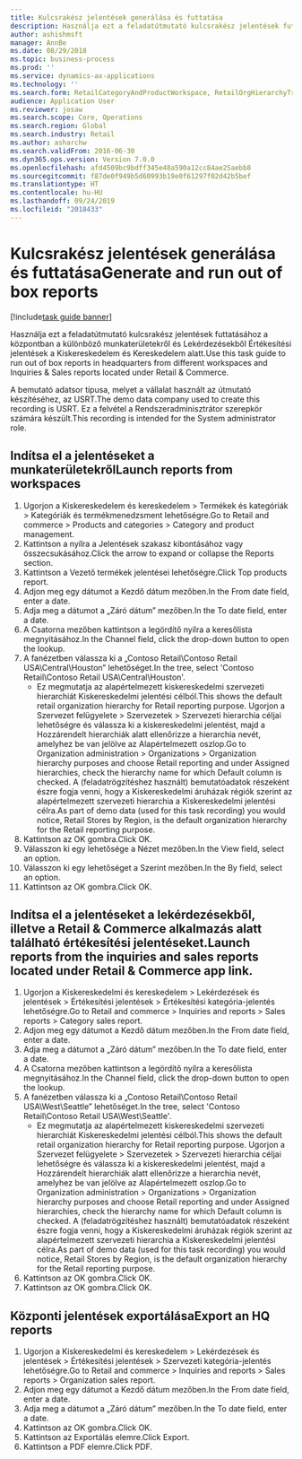 ```yaml
---
title: Kulcsrakész jelentések generálása és futtatása
description: Használja ezt a feladatútmutató kulcsrakész jelentések futtatásához a központban a különböző munkaterületekről és Lekérdezésekből Értékesítési jelentések a Kiskereskedelem és Kereskedelem alatt.
author: ashishmsft
manager: AnnBe
ms.date: 08/29/2018
ms.topic: business-process
ms.prod: ''
ms.service: dynamics-ax-applications
ms.technology: ''
ms.search.form: RetailCategoryAndProductWorkspace, RetailOrgHierarchyTreeLookup, SrsReportViewerForm
audience: Application User
ms.reviewer: josaw
ms.search.scope: Core, Operations
ms.search.region: Global
ms.search.industry: Retail
ms.author: asharchw
ms.search.validFrom: 2016-06-30
ms.dyn365.ops.version: Version 7.0.0
ms.openlocfilehash: afd4509bc9bdff345e48a590a12cc84ae25aebb8
ms.sourcegitcommit: f87de0f949b5d60993b19e0f61297f02d42b5bef
ms.translationtype: HT
ms.contentlocale: hu-HU
ms.lasthandoff: 09/24/2019
ms.locfileid: "2018433"
---
```

# <a name="generate-and-run-out-of-box-reports"></a><span data-ttu-id="a76b7-103">Kulcsrakész jelentések generálása és futtatása</span><span class="sxs-lookup"><span data-stu-id="a76b7-103">Generate and run out of box reports</span></span>

[!include[task guide banner](../includes/task-guide-banner.md)]

<span data-ttu-id="a76b7-104">Használja ezt a feladatútmutató kulcsrakész jelentések futtatásához a központban a különböző munkaterületekről és Lekérdezésekből Értékesítési jelentések a Kiskereskedelem és Kereskedelem alatt.</span><span class="sxs-lookup"><span data-stu-id="a76b7-104">Use this task guide to run out of box reports in headquarters from different workspaces and Inquiries & Sales reports located under Retail & Commerce.</span></span>



<span data-ttu-id="a76b7-105">A bemutató adatsor típusa, melyet a vállalat használt az útmutató készítéséhez, az USRT.</span><span class="sxs-lookup"><span data-stu-id="a76b7-105">The demo data company used to create this recording is USRT.</span></span> <span data-ttu-id="a76b7-106">Ez a felvétel a Rendszeradminisztrátor szerepkör számára készült.</span><span class="sxs-lookup"><span data-stu-id="a76b7-106">This recording is intended for the System administrator role.</span></span>


## <a name="launch-reports-from-workspaces"></a><span data-ttu-id="a76b7-107">Indítsa el a jelentéseket a munkaterületekről</span><span class="sxs-lookup"><span data-stu-id="a76b7-107">Launch reports from workspaces</span></span>
1. <span data-ttu-id="a76b7-108">Ugorjon a Kiskereskedelem és kereskedelem > Termékek és kategóriák > Kategóriák és termékmenedzsment lehetőségre.</span><span class="sxs-lookup"><span data-stu-id="a76b7-108">Go to Retail and commerce > Products and categories > Category and product management.</span></span>
2. <span data-ttu-id="a76b7-109">Kattintson a nyílra a Jelentések szakasz kibontásához vagy összecsukásához.</span><span class="sxs-lookup"><span data-stu-id="a76b7-109">Click the arrow to expand or collapse the Reports section.</span></span>
3. <span data-ttu-id="a76b7-110">Kattintson a Vezető termékek jelentései lehetőségre.</span><span class="sxs-lookup"><span data-stu-id="a76b7-110">Click Top products report.</span></span>
4. <span data-ttu-id="a76b7-111">Adjon meg egy dátumot a Kezdő dátum mezőben.</span><span class="sxs-lookup"><span data-stu-id="a76b7-111">In the From date field, enter a date.</span></span>
5. <span data-ttu-id="a76b7-112">Adja meg a dátumot a „Záró dátum” mezőben.</span><span class="sxs-lookup"><span data-stu-id="a76b7-112">In the To date field, enter a date.</span></span>
6. <span data-ttu-id="a76b7-113">A Csatorna mezőben kattintson a legördítő nyílra a keresőlista megnyitásához.</span><span class="sxs-lookup"><span data-stu-id="a76b7-113">In the Channel field, click the drop-down button to open the lookup.</span></span>
7. <span data-ttu-id="a76b7-114">A fanézetben válassza ki a „Contoso Retail\Contoso Retail USA\Central\Houston” lehetőséget.</span><span class="sxs-lookup"><span data-stu-id="a76b7-114">In the tree, select 'Contoso Retail\Contoso Retail USA\Central\Houston'.</span></span>
    * <span data-ttu-id="a76b7-115">Ez megmutatja az alapértelmezett kiskereskedelmi szervezeti hierarchiát Kiskereskedelmi jelentési célból.</span><span class="sxs-lookup"><span data-stu-id="a76b7-115">This shows the default retail organization hierarchy for Retail reporting purpose.</span></span>   <span data-ttu-id="a76b7-116">Ugorjon a Szervezet felügyelete > Szervezetek > Szervezeti hierarchia céljai lehetőségre és válassza ki a kiskereskedelmi jelentést, majd a Hozzárendelt hierarchiák alatt ellenőrizze a hierarchia nevét, amelyhez be van jelölve az Alapértelmezett oszlop.</span><span class="sxs-lookup"><span data-stu-id="a76b7-116">Go to Organization administration >  Organizations > Organization hierarchy purposes and choose Retail reporting and under Assigned hierarchies, check the hierarchy name for which Default column is checked.</span></span> <span data-ttu-id="a76b7-117">A (feladatrögzítéshez használt) bemutatóadatok részeként észre fogja venni, hogy a Kiskereskedelmi áruházak régiók szerint az alapértelmezett szervezeti hierarchia a Kiskereskedelmi jelentési célra.</span><span class="sxs-lookup"><span data-stu-id="a76b7-117">As part of demo data (used for this task recording) you would notice, Retail Stores by Region, is the default organization hierarchy for the Retail reporting purpose.</span></span>     
8. <span data-ttu-id="a76b7-118">Kattintson az OK gombra.</span><span class="sxs-lookup"><span data-stu-id="a76b7-118">Click OK.</span></span>
9. <span data-ttu-id="a76b7-119">Válasszon ki egy lehetősége a Nézet mezőben.</span><span class="sxs-lookup"><span data-stu-id="a76b7-119">In the View field, select an option.</span></span>
10. <span data-ttu-id="a76b7-120">Válasszon ki egy lehetőséget a Szerint mezőben.</span><span class="sxs-lookup"><span data-stu-id="a76b7-120">In the By field, select an option.</span></span>
11. <span data-ttu-id="a76b7-121">Kattintson az OK gombra.</span><span class="sxs-lookup"><span data-stu-id="a76b7-121">Click OK.</span></span>

## <a name="launch-reports-from-the-inquiries-and-sales-reports-located-under-retail--commerce-app-link"></a><span data-ttu-id="a76b7-122">Indítsa el a jelentéseket a lekérdezésekből, illetve a Retail & Commerce alkalmazás alatt található értékesítési jelentéseket.</span><span class="sxs-lookup"><span data-stu-id="a76b7-122">Launch reports from the inquiries and sales reports located under Retail & Commerce app link.</span></span>
1. <span data-ttu-id="a76b7-123">Ugorjon a Kiskereskedelmi és kereskedelem > Lekérdezések és jelentések > Értékesítési jelentések > Értékesítési kategória-jelentés lehetőségre.</span><span class="sxs-lookup"><span data-stu-id="a76b7-123">Go to Retail and commerce > Inquiries and reports > Sales reports > Category sales report.</span></span>
2. <span data-ttu-id="a76b7-124">Adjon meg egy dátumot a Kezdő dátum mezőben.</span><span class="sxs-lookup"><span data-stu-id="a76b7-124">In the From date field, enter a date.</span></span>
3. <span data-ttu-id="a76b7-125">Adja meg a dátumot a „Záró dátum” mezőben.</span><span class="sxs-lookup"><span data-stu-id="a76b7-125">In the To date field, enter a date.</span></span>
4. <span data-ttu-id="a76b7-126">A Csatorna mezőben kattintson a legördítő nyílra a keresőlista megnyitásához.</span><span class="sxs-lookup"><span data-stu-id="a76b7-126">In the Channel field, click the drop-down button to open the lookup.</span></span>
5. <span data-ttu-id="a76b7-127">A fanézetben válassza ki a „Contoso Retail\Contoso Retail USA\West\Seattle” lehetőséget.</span><span class="sxs-lookup"><span data-stu-id="a76b7-127">In the tree, select 'Contoso Retail\Contoso Retail USA\West\Seattle'.</span></span>
    * <span data-ttu-id="a76b7-128">Ez megmutatja az alapértelmezett kiskereskedelmi szervezeti hierarchiát Kiskereskedelmi jelentési célból.</span><span class="sxs-lookup"><span data-stu-id="a76b7-128">This shows the default retail organization hierarchy for Retail reporting purpose.</span></span>   <span data-ttu-id="a76b7-129">Ugorjon a Szervezet felügyelete > Szervezetek > Szervezeti hierarchia céljai lehetőségre és válassza ki a kiskereskedelmi jelentést, majd a Hozzárendelt hierarchiák alatt ellenőrizze a hierarchia nevét, amelyhez be van jelölve az Alapértelmezett oszlop.</span><span class="sxs-lookup"><span data-stu-id="a76b7-129">Go to Organization administration  > Organizations > Organization hierarchy purposes and choose Retail reporting and under Assigned hierarchies, check the hierarchy name for which Default column is checked.</span></span> <span data-ttu-id="a76b7-130">A (feladatrögzítéshez használt) bemutatóadatok részeként észre fogja venni, hogy a Kiskereskedelmi áruházak régiók szerint az alapértelmezett szervezeti hierarchia a Kiskereskedelmi jelentési célra.</span><span class="sxs-lookup"><span data-stu-id="a76b7-130">As part of demo data (used for this task recording) you would notice, Retail Stores by Region, is the default organization hierarchy for the Retail reporting purpose.</span></span>     
6. <span data-ttu-id="a76b7-131">Kattintson az OK gombra.</span><span class="sxs-lookup"><span data-stu-id="a76b7-131">Click OK.</span></span>
7. <span data-ttu-id="a76b7-132">Kattintson az OK gombra.</span><span class="sxs-lookup"><span data-stu-id="a76b7-132">Click OK.</span></span>

## <a name="export-an-hq-reports"></a><span data-ttu-id="a76b7-133">Központi jelentések exportálása</span><span class="sxs-lookup"><span data-stu-id="a76b7-133">Export an HQ reports</span></span>
1. <span data-ttu-id="a76b7-134">Ugorjon a Kiskereskedelmi és kereskedelem > Lekérdezések és jelentések > Értékesítési jelentések > Szervezeti kategória-jelentés lehetőségre.</span><span class="sxs-lookup"><span data-stu-id="a76b7-134">Go to Retail and commerce > Inquiries and reports > Sales reports > Organization sales report.</span></span>
2. <span data-ttu-id="a76b7-135">Adjon meg egy dátumot a Kezdő dátum mezőben.</span><span class="sxs-lookup"><span data-stu-id="a76b7-135">In the From date field, enter a date.</span></span>
3. <span data-ttu-id="a76b7-136">Adja meg a dátumot a „Záró dátum” mezőben.</span><span class="sxs-lookup"><span data-stu-id="a76b7-136">In the To date field, enter a date.</span></span>
4. <span data-ttu-id="a76b7-137">Kattintson az OK gombra.</span><span class="sxs-lookup"><span data-stu-id="a76b7-137">Click OK.</span></span>
5. <span data-ttu-id="a76b7-138">Kattintson az Exportálás elemre.</span><span class="sxs-lookup"><span data-stu-id="a76b7-138">Click Export.</span></span>
6. <span data-ttu-id="a76b7-139">Kattintson a PDF elemre.</span><span class="sxs-lookup"><span data-stu-id="a76b7-139">Click PDF.</span></span>

